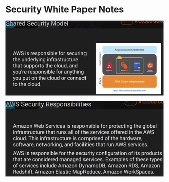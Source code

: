 # Security White Paper Notes

![SEC](https://github.com/MathewT/aws-certified-developer/blob/master/images/security-white-paper-1.PNG)

![SEC2](https://github.com/MathewT/aws-certified-developer/blob/master/images/security-white-paper-2.PNG)
